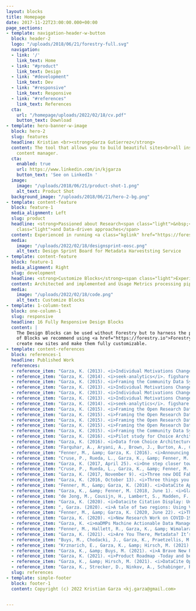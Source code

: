 ```yaml
---
layout: blocks
title: Homepage
date: 2017-11-22T23:00:00.000+00:00
page_sections:
- template: navigation-header-w-button
  block: header-2
  logo: "/uploads/2018/06/21/forestry-full.svg"
  navigation:
  - link: '/'
    link_text: Home
  - link: "#product"
    link_text: Design
  - link: "#development"
    link_text: Dev
  - link: "#responsive"
    link_text: Responsive
  - link: "#references"
    link_text: References
  cta:
    url: "/homepage/uploads/2022/02/18/cv.pdf"
    button_text: Download
- template: hero-banner-w-image
  block: hero-2
  slug: features
  headline: Kristian <br><strong>Garza Gutierrez</strong>
  content: The tool that allows you to build beautiful sites<br>all inside Forestry's
    content manager.
  cta:
    enabled: true
    url: https://www.linkedin.com/in/kjgarza
    button_text: 'See on LinkedIn '
  image:
    image: "/uploads/2018/06/21/product-shot-1.png"
    alt_text: Product Shot
  background_image: "/uploads/2018/06/21/hero-2-bg.png"
- template: content-feature
  block: feature-1
  media_alignment: Left
  slug: product
  headline: <strong>Passioned about Research<span class="light">&nbsp;</span></strong><span
    class="light">and Data-driven approaches</span>
  content: Experienced in running <a class="kglink" href="https://forestrdy.io">Design Sprints</a>, Group-based expert walkthroughs, <a class="kglink" href="https://foredstry.io">Lighting Decision Jams</a> for complex apps in specialized domains.
  media:
    image: "/uploads/2022/02/18/designsprint-eosc.png"
    alt_text: Design Sprint Board for Metadata Harveststing Service
- template: content-feature
  block: feature-1
  media_alignment: Right
  slug: development
  headline: <strong>Customize Blocks</strong><span class="light">Experienced in a range of technologies. From setting up AWS infrastructure using Terraform, to developing front-end apps in both React, Ember, and Vue. Passing through developing Rails-based REST and GraphQL APIs.</span>
  content: Architected and implemented and Usage Metrics processing pipeline(inc. REST API, queueing, display)that is currently used by hundreds of organizations worldwide. Engineered the developed a set of web components (in VueJs, using CustomElements) that targeted customers with low development resourcing.
  media:
    image: "/uploads/2022/02/18/code.png"
    alt_text: Customize Blocks
- template: 1-column-text
  block: one-column-1
  slug: responsive
  headline: 16 Fully Responsive Design Blocks
  content: |
    The Design Blocks can be used without Forestry but to harness the power
    of Blocks we recommend using <a href="https://forestry.io">Forestry</a>". Once the site is imported you can immediately
    create new sites and make them fully customizable.
- template: content-references
  block: references-1
  headline: Published Work
  references: 
  - reference_item: "Garza, K. (2013). <i>Individual Motivations Change Activity in Online Scientific Communities</i>. figshare. <a class='kglink' href='https://doi.org/10.6084/M9.FIGSHARE.830404'>https://doi.org/10.6084/M9.FIGSHARE.830404</a>"
  - reference_item: "Garza, K. (2014). <i>seek-analytics</i>. figshare. <a class='kglink' href='https://doi.org/10.6084/M9.FIGSHARE.1211850'>https://doi.org/10.6084/M9.FIGSHARE.1211850</a>"
  - reference_item: "Garza, K. (2015). <i>Framing the Community Data System Interface</i>. figshare. <a class='kglink' href='https://doi.org/10.6084/M9.FIGSHARE.1300051'>https://doi.org/10.6084/M9.FIGSHARE.1300051</a>"
  - reference_item: "Garza, K. (2013). <i>Individual Motivations Change Activity in Online Scientific Communities</i>. figshare. <a class='kglink' href='https://doi.org/10.6084/M9.FIGSHARE.830404.V1'>https://doi.org/10.6084/M9.FIGSHARE.830404.V1</a>"
  - reference_item: "Garza, K. (2013). <i>Individual Motivations Change Activity in Online Scientific Communities</i>. figshare. <a class='kglink' href='https://doi.org/10.6084/M9.FIGSHARE.830404.V2'>https://doi.org/10.6084/M9.FIGSHARE.830404.V2</a>"
  - reference_item: "Garza, K. (2013). <i>Individual Motivations Change Activity in Online Scientific Communities</i>. figshare. <a class='kglink' href='https://doi.org/10.6084/M9.FIGSHARE.830404.V3'>https://doi.org/10.6084/M9.FIGSHARE.830404.V3</a>"
  - reference_item: "Garza, K. (2014). <i>seek-analytics</i>. figshare. <a class='kglink' href='https://doi.org/10.6084/M9.FIGSHARE.1211850.V1'>https://doi.org/10.6084/M9.FIGSHARE.1211850.V1</a>"
  - reference_item: "Garza, K. (2015). <i>Framing the Open Research Data Repository Interface</i>. figshare. <a class='kglink' href='https://doi.org/10.6084/M9.FIGSHARE.1300051.V1'>https://doi.org/10.6084/M9.FIGSHARE.1300051.V1</a>"
  - reference_item: "Garza, K. (2015). <i>Framing the Open Research Data Repository Interface</i>. figshare. <a class='kglink' href='https://doi.org/10.6084/M9.FIGSHARE.1300051.V2'>https://doi.org/10.6084/M9.FIGSHARE.1300051.V2</a>"
  - reference_item: "Garza, K. (2015). <i>Framing the Open Research Data Repository Interface</i>. figshare. <a class='kglink' href='https://doi.org/10.6084/M9.FIGSHARE.1300051.V3'>https://doi.org/10.6084/M9.FIGSHARE.1300051.V3</a>"
  - reference_item: "Garza, K. (2015). <i>Framing the Open Research Data Repository Interface</i>. figshare. <a class='kglink' href='https://doi.org/10.6084/M9.FIGSHARE.1300051.V4'>https://doi.org/10.6084/M9.FIGSHARE.1300051.V4</a>"
  - reference_item: "Garza, K. (2015). <i>Framing the Community Data System Interface</i>. figshare. <a class='kglink' href='https://doi.org/10.6084/M9.FIGSHARE.1300051.V5'>https://doi.org/10.6084/M9.FIGSHARE.1300051.V5</a>"
  - reference_item: "Garza, K. (2016). <i>Pilot study for Choice Architecture techniques</i> [Data set]. Zenodo. <a class='kglink' href='https://doi.org/10.5281/ZENODO.48441'>https://doi.org/10.5281/ZENODO.48441</a>"
  - reference_item: "Garza, K. (2016). <i>Data from Choice Architecture experiment with Experts</i> [Data set]. Zenodo. <a class='kglink' href='https://doi.org/10.5281/ZENODO.48457'>https://doi.org/10.5281/ZENODO.48457</a>"
  - reference_item: "Farquhar, A., Aryani, A., Brown, J., Burton, A., Cruise, P., Dallmeier-Thiessen, S., Dappert, A., Dasler, R., Demeranville, T., Diepenbroek, M., Duine, M., Fenner, M., Garza, K., Groth, P., Haak, L., Kiermer, V., Kotarski, R., MacCallum, C., McEntyre, J., … Vision, T. (2015). <i>Technical and Human Infrastructure for Open Research (THOR)</i>. DataCite. <a class='kglink' href='https://doi.org/10.5438/6423'>https://doi.org/10.5438/6423</a>"
  - reference_item: "Fenner, M., &amp; Garza, K. (2016). <i>Announcing Our New Application Developer</i>. <a class='kglink' href='https://doi.org/10.5438/Y131-YX9D'>https://doi.org/10.5438/Y131-YX9D</a>"
  - reference_item: "Cruse, P., Rueda, L., Garza, K., &amp; Fenner, M. (2015). <i>DataCite Blog</i> (Version 1.0). DataCite. <a class='kglink' href='https://doi.org/10.5438/0000-00SS'>https://doi.org/10.5438/0000-00SS</a>"
  - reference_item: "Garza, K. (2017, April 25). <i>One step closer towards instant DOI search results</i>. <a class='kglink' href='https://doi.org/10.5438/0000-02ZN'>https://doi.org/10.5438/0000-02ZN</a>"
  - reference_item: "Cruse, P., Rueda, L., Garza, K., &amp; Fenner, M. (2015). <i>DataCite Blog</i>. <a class='kglink' href='https://doi.org/10.5438/0007-NW90'>https://doi.org/10.5438/0007-NW90</a>"
  - reference_item: "Garza, K. (2017, November 9). <i>Three new DOI Fabrica features to simplify account management</i>. <a class='kglink' href='https://doi.org/10.5438/SPFD-GH73'>https://doi.org/10.5438/SPFD-GH73</a>"
  - reference_item: "Garza, K. (2016, October 13). <i>Three things you should know about our new DOI Citation Formatting service</i>. <a class='kglink' href='https://doi.org/10.5438/DC13-VP4J'>https://doi.org/10.5438/DC13-VP4J</a>"
  - reference_item: "Fenner, M., &amp; Garza, K. (2018). <i>DataCite Application API</i>. DataCite. <a class='kglink' href='https://doi.org/10.5438/8GB0-V673'>https://doi.org/10.5438/8GB0-V673</a>"
  - reference_item: "Garza, K., &amp; Fenner, M. (2018, June 1). <i>Glad You Asked: A Snapshot of the Current State of Data Citation</i>. <a class='kglink' href='https://doi.org/10.5438/H16Y-3D72'>https://doi.org/10.5438/H16Y-3D72</a>"
  - reference_item: "de Jong, M., Cousijn, H., Lambert, S., Madden, F., Dohna, T., Koop-Jakobsen, K., &amp; Garza, K. (2019). <i>Project FREYA: Connecting Open Knowledge in the European Open Science Cloud - Materials</i>. <a class='kglink' href='https://doi.org/10.5281/ZENODO.3517852'>https://doi.org/10.5281/ZENODO.3517852</a>"
  - reference_item: "Garza, K. (2020). <i>Datacite Citation Display: Unlocking Data Citations</i>. <a class='kglink' href='https://doi.org/10.5438/1843-K679'>https://doi.org/10.5438/1843-K679</a>"
  - reference_item: ", Garza. (2020). <i>A tale of two regions: Using Vega-Lite Population Pyramid to explore PIDs populations</i>. Zenodo. <a class='kglink' href='https://doi.org/10.5281/ZENODO.3895556'>https://doi.org/10.5281/ZENODO.3895556</a>"
  - reference_item: "Fenner, M., &amp; Garza, K. (2020, June 22). <i>The DataCite MDC Stack</i>. <a class='kglink' href='https://doi.org/10.5438/V9PP-7A27'>https://doi.org/10.5438/V9PP-7A27</a>"
  - reference_item: "Garza, K. (2020). <i>New Research Work on COVID-19 as the pandemic develops</i>. Zenodo. <a class='kglink' href='https://doi.org/10.5281/ZENODO.3903381'>https://doi.org/10.5281/ZENODO.3903381</a>"
  - reference_item: "Garza, K. <i>maDMPs Machine Actionable Data Management Plans (maDMPs) demonstration.</i> (Version 1.0.0) [Computer software]. DataCite. <a class='kglink' href='https://doi.org/10.14454/W67K-5373'>https://doi.org/10.14454/W67K-5373</a>"
  - reference_item: "Fenner, M., Hallett, R., Garza, K., &amp; Wimalaratne, S. (2020). <i>Frontend for the DataCite Commons service</i> (Version 1.0.4) [Computer software]. DataCite. <a class='kglink' href='https://doi.org/10.14454/QGK4-ZS88'>https://doi.org/10.14454/QGK4-ZS88</a>"
  - reference_item: "Garza, K. (2021). <i>Are You There, Metadata? It’s Me, the Bibliometrician</i>. <a class='kglink' href='https://doi.org/10.5438/J4XV-Y945'>https://doi.org/10.5438/J4XV-Y945</a>"
  - reference_item: "Buys, M., Chodacki, J., Garza, K., Praetzellis, M., &amp; Riley, B. (2021). <i>You shoulda put a PID on it: Leveraging the PID Graph for DMPs</i>. <a class='kglink' href='https://doi.org/10.5281/ZENODO.4487522'>https://doi.org/10.5281/ZENODO.4487522</a>"
  - reference_item: "Krznarich, E., Garza, K., &amp; Hirsch, M. (2021). <i>Open hours updates: Spring re-launch open hours for consortium leads</i>. <a class='kglink' href='https://doi.org/10.5438/2NPS-H961'>https://doi.org/10.5438/2NPS-H961</a>"
  - reference_item: "Garza, K., &amp; Buys, M. (2021). <i>A Brave New PID: DMP-IDs</i>. <a class='kglink' href='https://doi.org/10.5438/J22A-5D79'>https://doi.org/10.5438/J22A-5D79</a>"
  - reference_item: "Garza, K. (2021). <i>Product Roadmap -Today and beyond</i>. <a class='kglink' href='https://doi.org/10.5281/ZENODO.5534129'>https://doi.org/10.5281/ZENODO.5534129</a>"
  - reference_item: "Garza, K., &amp; Hirsch, M. (2021). <i>DataCite Open Hours in 2021</i>. <a class='kglink' href='https://doi.org/10.5438/KW4K-Q070'>https://doi.org/10.5438/KW4K-Q070</a>"
  - reference_item: "Garza, K., Strecker, D., Ninkov, A., Schabinger, R., &amp; Gregory, K. (2021). <i>DFG to OECD subject classification Mapping</i> (Version 1.0). Zenodo. <a class='kglink' href='https://doi.org/10.5281/ZENODO.5176121'>https://doi.org/10.5281/ZENODO.5176121</a>"
  slug: references
- template: simple-footer
  block: footer-1
  content: Copyright (c) 2022 Kristian Garza <kj.garza@gmail.com>


---
```

